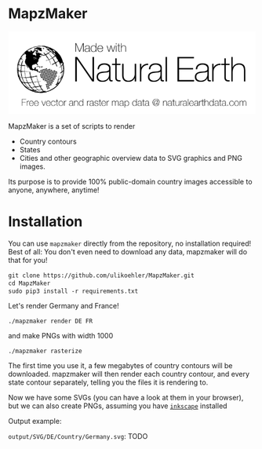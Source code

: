 # MapzMaker
[![Made with Natural Earth data](https://github.com/ulikoehler/MapzMaker/blob/master/doc/NEV-Logo-Black.png)](http://www.naturalearthdata.com/)

MapzMaker is a set of scripts to render
  - Country contours
  - States
  - Cities
and other geographic overview data to SVG graphics and PNG images.

Its purpose is to provide 100% public-domain country images accessible to anyone, anywhere, anytime!

# Installation

You can use `mapzmaker` directly from the repository, no installation required! Best of all: You don't even need to download any data, mapzmaker will do that for you!

```
git clone https://github.com/ulikoehler/MapzMaker.git
cd MapzMaker
sudo pip3 install -r requirements.txt
```

Let's render Germany and France!

```
./mapzmaker render DE FR
```

and make PNGs with width 1000
```
./mapzmaker rasterize
```

The first time you use it, a few megabytes of country contours will be downloaded. mapzmaker will then render each country contour, and every state contour separately, telling you the files it is rendering to.

Now we have some SVGs (you can have a look at them in your browser), but we can also create PNGs, assuming you have [`inkscape`](https://inkscape.org/) installed

Output example:

`output/SVG/DE/Country/Germany.svg`: TODO
